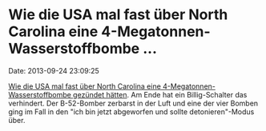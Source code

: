 Wie die USA mal fast über North Carolina eine 4-Megatonnen-Wasserstoffbombe \...
================================================================================

Date: 2013-09-24 23:09:25

[Wie die USA mal fast über North Carolina eine
4-Megatonnen-Wasserstoffbombe gezündet
hätten](http://www.theguardian.com/world/2013/sep/20/usaf-atomic-bomb-north-carolina-1961).
Am Ende hat ein Billig-Schalter das verhindert. Der B-52-Bomber zerbarst
in der Luft und eine der vier Bomben ging im Fall in den \"ich bin jetzt
abgeworfen und sollte detonieren\"-Modus über.
